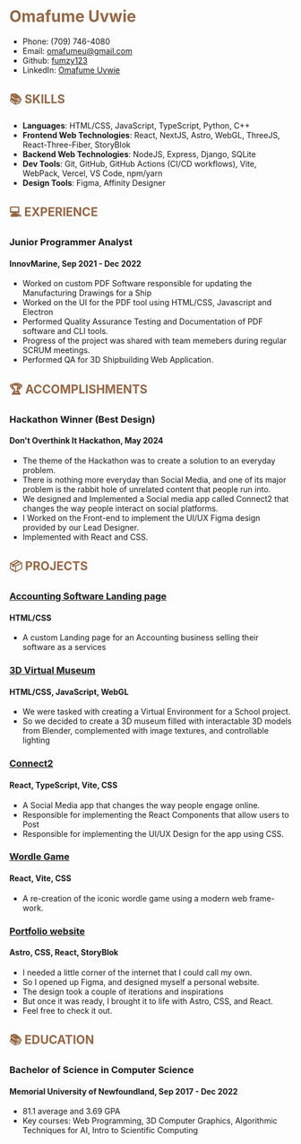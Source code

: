 <h1 style="font-weight: bold; color: rgb(149, 103, 70);">Omafume Uvwie</h1>

- Phone: (709) 746-4080
- Email: [omafumeu@gmail.com](mailto:omafumeu@gmail.com)
- Github: [fumzy123](https://github.com/fumzy123)
- LinkedIn: [Omafume Uvwie](https://www.linkedin.com/in/fumeuvwie/)

<h2 style="font-weight: bold; color: rgb(149, 103, 70);">📚 SKILLS</h2>

- **Languages**: HTML/CSS, JavaScript, TypeScript, Python, C++
- **Frontend Web Technologies**: React, NextJS, Astro, WebGL, ThreeJS, React-Three-Fiber, StoryBlok
- **Backend Web Technologies**: NodeJS, Express, Django, SQLite
- **Dev Tools**: Git, GitHub, GitHub Actions (CI/CD workflows), Vite, WebPack, Vercel, VS Code, npm/yarn
- **Design Tools**: Figma, Affinity Designer

<h2 style="font-weight: bold; color: rgb(149, 103, 70);">💻 EXPERIENCE</h2>

### **Junior Programmer Analyst**

#### InnovMarine, Sep 2021 - Dec 2022

- Worked on custom PDF Software responsible for updating the Manufacturing Drawings for a Ship
- Worked on the UI for the PDF tool using HTML/CSS, Javascript and Electron
- Performed Quality Assurance Testing and Documentation of PDF software and CLI tools.
- Progress of the project was shared with team memebers during regular SCRUM meetings.
- Performed QA for 3D Shipbuilding Web Application.

<h2 style="font-weight: bold; color: rgb(149, 103, 70);">🏆 ACCOMPLISHMENTS</h2>

### **Hackathon Winner (Best Design)**

#### Don't Overthink It Hackathon, May 2024

- The theme of the Hackathon was to create a solution to an everyday problem.
- There is nothing more everyday than Social Media, and one of its major problem is the rabbit hole of unrelated content that people run into.
- We designed and Implemented a Social media app called Connect2 that changes the way people interact on social platforms.
- I Worked on the Front-end to implement the UI/UX Figma design provided by our Lead Designer.
- Implemented with React and CSS.

<h2 style="font-weight: bold; color: rgb(149, 103, 70);">📦 PROJECTS</h2>

### **[Accounting Software Landing page](https://fumzy123.github.io/Dragons-website/)**

#### HTML/CSS

- A custom Landing page for an Accounting business selling their software as a services

### **[3D Virtual Museum](https://webgl-virtual-museum.netlify.app/)**

#### HTML/CSS, JavaScript, WebGL

- We were tasked with creating a Virtual Environment for a School project.
- So we decided to create a 3D museum filled with interactable 3D models from Blender, complemented with image
  textures, and controllable lighting

### **[Connect2](https://www.figma.com/design/AxsW1mI5g6h5pjUzO7qS47/Figma-basics?node-id=1669-162202&t=VXW2q5FBL9f894ho-0)**

#### React, TypeScript, Vite, CSS

- A Social Media app that changes the way people engage online.
- Responsible for implementing the React Components that allow users to Post
- Responsible for implementing the UI/UX Design for the app using CSS.

### **[Wordle Game](https://project-wordle-pkgi9lvat-fumezs-projects.vercel.app/)**

#### React, Vite, CSS

- A re-creation of the iconic wordle game using a modern web frame-work.

### **[Portfolio website](https://personal-astro-blog-seven.vercel.app/)**

#### Astro, CSS, React, StoryBlok

- I needed a little corner of the internet that I could call my own.
- So I opened up Figma, and designed myself a personal website.
- The design took a couple of iterations and inspirations
- But once it was ready, I brought it to life with Astro, CSS, and React.
- Feel free to check it out.

<h2 style="font-weight: bold; color: rgb(149, 103, 70);">📚 EDUCATION</h2>

### **Bachelor of Science in Computer Science**

#### Memorial University of Newfoundland, Sep 2017 - Dec 2022

- 81.1 average and 3.69 GPA
- Key courses: Web Programming, 3D Computer Graphics, Algorithmic Techniques for AI, Intro to Scientific Computing

<br/>
<br/>
